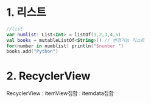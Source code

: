 # 1. 리스트
```kotlin
//list
var numlist: List<Int> = listOf(1,2,3,4,5)
val books = mutableListOf<String>() // 변경가능 리스트
for(number in numblist) println("$number ")
books.add("Python")
```

# 2. RecyclerView
RecyclerView : itemView집합 : itemdata집합
```kotlin

```
